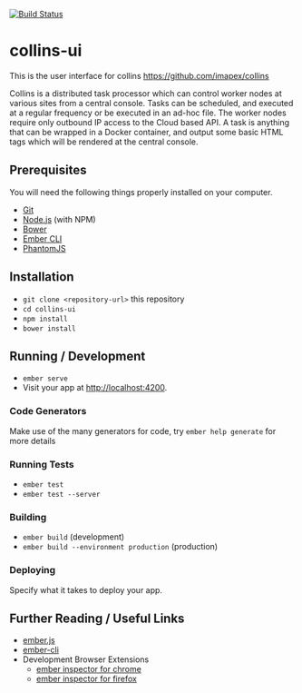 [![Build Status](https://travis-ci.org/kecorbin/ember-collins-ui.svg?branch=master)](https://travis-ci.org/kecorbin/ember-collins-ui)

# collins-ui

This is the user interface for collins https://github.com/imapex/collins


Collins is a distributed task processor which can control worker nodes at various sites from a central console. Tasks can be scheduled, and executed at a regular frequency or be executed in an ad-hoc file. The worker nodes require only outbound IP access to the Cloud based API. A task is anything that can be wrapped in a Docker container, and output some basic HTML tags which will be rendered at the central console.


## Prerequisites

You will need the following things properly installed on your computer.

* [Git](https://git-scm.com/)
* [Node.js](https://nodejs.org/) (with NPM)
* [Bower](https://bower.io/)
* [Ember CLI](https://ember-cli.com/)
* [PhantomJS](http://phantomjs.org/)

## Installation

* `git clone <repository-url>` this repository
* `cd collins-ui`
* `npm install`
* `bower install`

## Running / Development

* `ember serve`
* Visit your app at [http://localhost:4200](http://localhost:4200).

### Code Generators

Make use of the many generators for code, try `ember help generate` for more details

### Running Tests

* `ember test`
* `ember test --server`

### Building

* `ember build` (development)
* `ember build --environment production` (production)

### Deploying

Specify what it takes to deploy your app.

## Further Reading / Useful Links

* [ember.js](http://emberjs.com/)
* [ember-cli](https://ember-cli.com/)
* Development Browser Extensions
  * [ember inspector for chrome](https://chrome.google.com/webstore/detail/ember-inspector/bmdblncegkenkacieihfhpjfppoconhi)
  * [ember inspector for firefox](https://addons.mozilla.org/en-US/firefox/addon/ember-inspector/)
